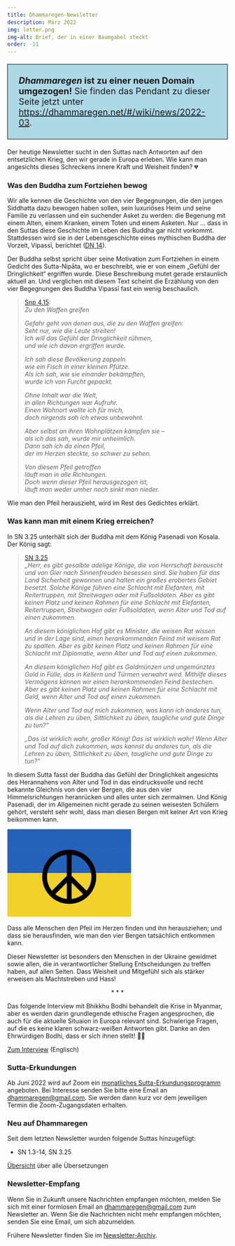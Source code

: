 ```yaml
---
title: Dhammaregen-Newsletter
description: März 2022
img: letter.png
img-alt: Brief, der in einer Baumgabel steckt
order: -11
---
```


<p style="padding: 25px;
  border: thin solid black;
  background-color: lightblue;
  padding: 25px;
  font-size: 20px;"
><b><em>Dhammaregen</em> ist zu einer neuen Domain umgezogen!</b> Sie finden das Pendant zu dieser Seite jetzt unter <a href="https://dhammaregen.net/#/wiki/news/2022-03">https://dhammaregen.net/#/wiki/news/2022-03</a>.
</p>

Der heutige Newsletter sucht in den Suttas nach Antworten auf den entsetzlichen Krieg, den wir gerade in Europa erleben. Wie kann man angesichts dieses Schreckens innere Kraft und Weisheit finden? 💔

### Was den Buddha zum Fortziehen bewog

Wir alle kennen die Geschichte von den vier Begegnungen, die den jungen Siddhatta dazu bewogen haben sollen, sein luxuriöses Heim und seine Familie zu verlassen und ein suchender Asket zu werden: die Begenung mit einem Alten, einem Kranken, einem Toten und einem Asketen. Nur … dass in den Suttas diese Geschichte im Leben des Buddha gar nicht vorkommt. Stattdessen wird sie in der Lebensgeschichte eines mythischen Buddha der Vorzeit, Vipassī, berichtet ([DN 14](/suttas/#dn14/de/sabbamitta:2.1.0)).

Der Buddha selbst spricht über seine Motivation zum Fortziehen in einem Gedicht des Sutta-Nipāta, wo er beschreibt, wie er von einem „Gefühl der Dringlichkeit“ ergriffen wurde. Diese Beschreibung mutet gerade erstaunlich aktuell an. Und verglichen mit diesem Text scheint die Erzählung von den vier Begegnungen des Buddha Vipassī fast ein wenig beschaulich.

>[Snp 4.15](/suttas/#snp4.15/de/sabbamitta:0.1):   
> *Zu den Waffen greifen*  
>  
> *Gefahr geht von denen aus, die zu den Waffen greifen:*  
> *Seht nur, wie die Leute streiten!*  
> *Ich will das Gefühl der Dringlichkeit rühmen,*  
> *und wie ich davon ergriffen wurde.*
> 
> *Ich sah diese Bevölkerung zappeln*  
> *wie ein Fisch in einer kleinen Pfütze.*  
> *Als ich sah, wie sie einander bekämpften,*  
> *wurde ich von Furcht gepackt.*
> 
> *Ohne Inhalt war die Welt,*  
> *in allen Richtungen war Aufruhr.*  
> *Einen Wohnort wollte ich für mich,*  
> *doch nirgends sah ich etwas unbewohnt.*
> 
> *Aber selbst an ihren Wohnplätzen kämpfen sie –*  
> *als ich das sah, wurde mir unheimlich.*  
> *Dann sah ich da einen Pfeil,*  
> *der im Herzen steckte, so schwer zu sehen.*
> 
> *Von diesem Pfeil getroffen*  
> *läuft man in alle Richtungen.*  
> *Doch wenn dieser Pfeil herausgezogen ist,*  
> *läuft man weder umher noch sinkt man nieder.*

Wie man den Pfeil herauszieht, wird im Rest des Gedichtes erklärt.

### Was kann man mit einem Krieg erreichen?

In SN 3.25 unterhält sich der Buddha mit dem König Pasenadi von Kosala. Der König sagt:

>[SN 3.25](/suttas/#sn3.25/de/sabbamitta:4.4)  
>*„Herr, es gibt gesalbte adelige Könige, die von Herrschaft berauscht und von Gier nach Sinnenfreuden besessen sind. Sie haben für das Land Sicherheit gewonnen und halten ein großes erobertes Gebiet besetzt. Solche Könige führen eine Schlacht mit Elefanten, mit Reitertruppen, mit Streitwagen oder mit Fußsoldaten. Aber es gibt keinen Platz und keinen Rahmen für eine Schlacht mit Elefanten, Reitertruppen, Streitwagen oder Fußsoldaten, wenn Alter und Tod auf einen zukommen.*
>
>*An diesem königlichen Hof gibt es Minister, die weisen Rat wissen und in der Lage sind, einen herankommenden Feind mit weisem Rat zu spalten. Aber es gibt keinen Platz und keinen Rahmen für eine Schlacht mit Diplomatie, wenn Alter und Tod auf einen zukommen.*
>
>*An diesem königlichen Hof gibt es Goldmünzen und ungemünztes Gold in Fülle, das in Kellern und Türmen verwahrt wird. Mithilfe dieses Vermögens können wir einen herankommenden Feind bestechen. Aber es gibt keinen Platz und keinen Rahmen für eine Schlacht mit Geld, wenn Alter und Tod auf einen zukommen.*
>
>*Wenn Alter und Tod auf mich zukommen, was kann ich anderes tun, als die Lehren zu üben, Sittlichkeit zu üben, taugliche und gute Dinge zu tun?“*
>
> *„Das ist wirklich wahr, großer König! Das ist wirklich wahr! Wenn Alter und Tod auf dich zukommen, was kannst du anderes tun, als die Lehren zu üben, Sittlichkeit zu üben, taugliche und gute Dinge zu tun?“*

In diesem Sutta fasst der Buddha das Gefühl der Dringlichkeit angesichts des Herannahens von Alter und Tod in das eindrucksvolle und recht bekannte Gleichnis von den vier Bergen, die aus den vier Himmelsrichtungen heranrücken und alles unter sich zermalmen. Und König Pasenadi, der im Allgemeinen nicht gerade zu seinen weisesten Schülern gehört, versteht sehr wohl, dass man diesen Bergen mit keiner Art von Krieg beikommen kann.

<img src="./ukraine.png" alt="ukrainische Fahne mit Friedenssymbol" style="height: 200px;">

Dass alle Menschen den Pfeil im Herzen finden und ihn herausziehen; und dass sie herausfinden, wie man den vier Bergen tatsächlich entkommen kann.

Dieser Newsletter ist besonders den Menschen in der Ukraine gewidmet sowie allen, die in verantwortlicher Stellung Entscheidungen zu treffen haben, auf allen Seiten. Dass Weisheit und Mitgefühl sich als stärker erweisen als Machtstreben und Hass!

<div style="text-align: center;">* * *</div>

Das folgende Interview mit Bhikkhu Bodhi behandelt die Krise in Myanmar, aber es werden darin grundlegende ethische Fragen angesprochen, die auch für die aktuelle Situaion in Europa relevant sind. Schwierige Fragen, auf die es keine klaren schwarz-weißen Antworten gibt. Danke an den Ehrwürdigen Bodhi, dass er sich ihnen stellt! 🙏🏾

[Zum Interview](https://insightmyanmar.org/complete-shows/2021/7/4/episode-61-bhikkhu-bodhi-on-the-crisis-in-myanmar) (Englisch)

### Sutta-Erkundungen 

Ab Juni 2022 wird auf Zoom ein [monatliches Sutta-Erkundungsprogramm](/wiki/Erkundungen) angeboten. Bei Interesse senden Sie bitte eine Email an dhammaregen@gmail.com. Sie werden dann kurz vor dem jeweiligen Termin die Zoom-Zugangsdaten erhalten.

### Neu auf Dhammaregen

Seit dem letzten Newsletter wurden folgende Suttas hinzugefügt:
- SN 1.3-14, SN 3.25

[Übersicht](/Übersetzung/Übersicht) über alle Übersetzungen

### Newsletter-Empfang

Wenn Sie in Zukunft unsere Nachrichten empfangen möchten, melden Sie sich mit einer formlosen Email an [dhammaregen@gmail.com](mailto:dhammaregen@gmail.com) zum Newsletter an. Wenn Sie die Nachrichten nicht mehr empfangen möchten, senden Sie eine Email, um sich abzumelden.

Frühere Newsletter finden Sie im [Newsletter-Archiv](/wiki/news).